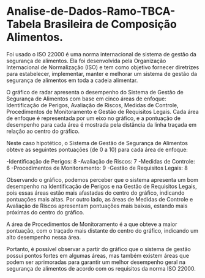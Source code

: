 # Analise-de-Dados-Ramo-TBCA-Tabela Brasileira de Composição Alimentos.
Foi usado o ISO 22000 é uma norma internacional de sistema de gestão da segurança de alimentos. Ela foi desenvolvida pela Organização Internacional de Normalização (ISO) e tem como objetivo fornecer diretrizes para estabelecer, implementar, manter e melhorar um sistema de gestão da segurança de alimentos em toda a cadeia alimentar.



O gráfico de radar apresenta o desempenho do Sistema de Gestão de Segurança de Alimentos com base em cinco áreas de enfoque: Identificação de Perigos, Avaliação de Riscos, Medidas de Controle, Procedimentos de Monitoramento e Gestão de Requisitos Legais. Cada área de enfoque é representada por um eixo no gráfico, e a pontuação de desempenho para cada área é mostrada pela distância da linha traçada em relação ao centro do gráfico.

Neste caso hipotético, o Sistema de Gestão de Segurança de Alimentos obteve as seguintes pontuações (de 0 a 10) para cada área de enfoque:

-Identificação de Perigos: 8
-Avaliação de Riscos: 7
-Medidas de Controle: 6
-Procedimentos de Monitoramento: 9
-Gestão de Requisitos Legais: 8

Observando o gráfico, podemos perceber que o sistema apresenta um bom desempenho na Identificação de Perigos e na Gestão de Requisitos Legais, pois essas áreas estão mais afastadas do centro do gráfico, indicando pontuações mais altas. Por outro lado, as áreas de Medidas de Controle e Avaliação de Riscos apresentam pontuações mais baixas, estando mais próximas do centro do gráfico.

A área de Procedimentos de Monitoramento é a que obteve a maior pontuação, com o traçado mais distante do centro do gráfico, indicando um alto desempenho nessa área.


Portanto, é possível observar a partir do gráfico que o sistema de gestão possui pontos fortes em algumas áreas, mas também existem áreas que podem ser aprimoradas para garantir um melhor desempenho geral na segurança de alimentos de acordo com os requisitos da norma ISO 22000.
